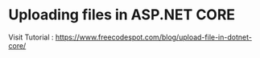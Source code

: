 # Uploading files in ASP.NET CORE

Visit Tutorial : https://www.freecodespot.com/blog/upload-file-in-dotnet-core/
